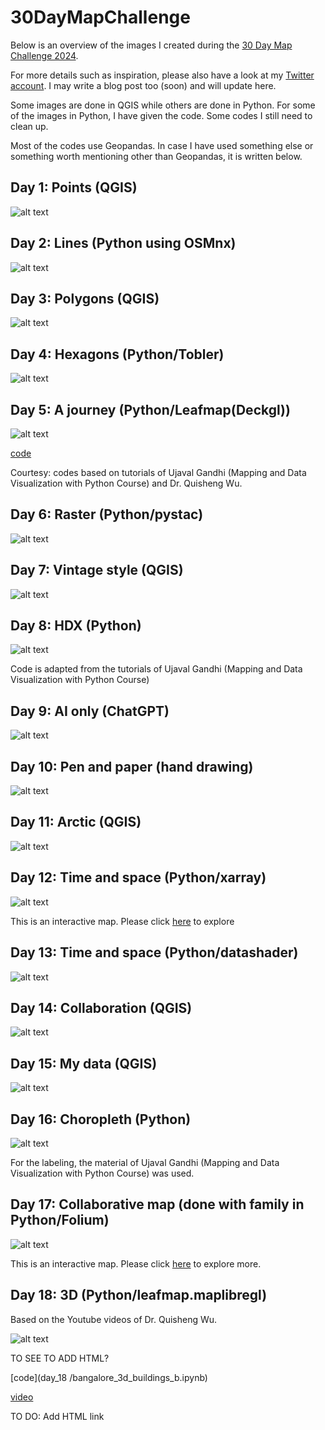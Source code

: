 # 30DayMapChallenge

Below is an overview of the images I created during the [30 Day Map Challenge 2024](https://30daymapchallenge.com/). 

For more details such as inspiration, please also have a look at my [Twitter account](https://x.com/ellenarun). I may write a blog post too (soon) and will update here. 

Some images are done in QGIS while others are done in Python. For some of the images in Python, I have given the code. Some codes I still need to clean up. 

Most of the codes use Geopandas. In case I have used something else or something worth mentioning other than Geopandas, it is written below. 

## Day 1: Points (QGIS)

![alt text](images_all\day_1.PNG)

## Day 2: Lines (Python using OSMnx)

![alt text](images_all\day_2.PNG)

## Day 3: Polygons (QGIS)

![alt text](images_all\day_3.png)

## Day 4: Hexagons (Python/Tobler)

![alt text](images_all\day_4.PNG)

## Day 5: A journey (Python/Leafmap(Deckgl))

![alt text](images_all\day_5.PNG)

[code](repo\30DayMapChallenge\day_05)

Courtesy: codes based on tutorials of Ujaval Gandhi (Mapping and Data Visualization with Python Course) and Dr. Quisheng Wu.

## Day 6: Raster (Python/pystac)

![alt text](images_all\day_7.PNG)

## Day 7: Vintage style (QGIS)

![alt text](images_all\day_6.PNG)

## Day 8: HDX (Python)

![alt text](images_all\day_8.PNG)

Code is adapted from the tutorials of Ujaval Gandhi (Mapping and Data Visualization with Python Course)

## Day 9: AI only (ChatGPT)

![alt text](images_all\day_9.PNG)

## Day 10: Pen and paper (hand drawing)

![alt text](images_all\day_10.jpg)

## Day 11: Arctic (QGIS)

![alt text](images_all\day_11.png)

## Day 12: Time and space (Python/xarray)

![alt text](images_all\day_12.PNG)

This is an interactive map. Please click [here](https://ellenb.github.io/30DayMapChallenge/hotclimate.gif) to explore

## Day 13: Time and space (Python/datashader)

![alt text](images_all\day_13.PNG)

## Day 14: Collaboration (QGIS)

![alt text](images_all\day_14.png)

## Day 15: My data (QGIS)

![alt text](images_all\day_15.png)

## Day 16: Choropleth (Python)

![alt text](images_all\day_16.png)

For the labeling, the material of Ujaval Gandhi (Mapping and Data Visualization with Python Course) was used. 

## Day 17: Collaborative map (done with family in Python/Folium)

![alt text](images_all\day_17.PNG)

This is an interactive map. Please click [here](https://ellenb.github.io/30DayMapChallenge/element.html) to explore more.

## Day 18: 3D (Python/leafmap.maplibregl)

Based on the Youtube videos of Dr. Quisheng Wu.

![alt text](images_all\day_18.PNG)

TO SEE TO ADD HTML? 

[code](day_18
/bangalore_3d_buildings_b.ipynb)

[video](day_18/video_3d.mp4)

TO DO: Add HTML link 











